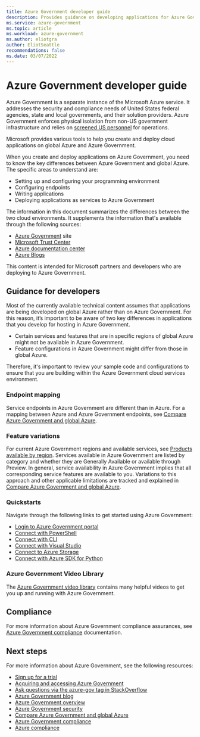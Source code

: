 ```yaml
---
title: Azure Government developer guide
description: Provides guidance on developing applications for Azure Government
ms.service: azure-government
ms.topic: article
ms.workload: azure-government
ms.author: eliotgra
author: EliotSeattle
recommendations: false
ms.date: 03/07/2022
---
```


# Azure Government developer guide

Azure Government is a separate instance of the Microsoft Azure service. It addresses the security and compliance needs of United States federal agencies, state and local governments, and their solution providers. Azure Government enforces physical isolation from non-US government infrastructure and relies on [screened US personnel](./documentation-government-plan-security.md#screening) for operations.

Microsoft provides various tools to help you create and deploy cloud applications on global Azure and Azure Government.

When you create and deploy applications on Azure Government, you need to know the key differences between Azure Government and global Azure. The specific areas to understand are: 

- Setting up and configuring your programming environment
- Configuring endpoints
- Writing applications
- Deploying applications as services to Azure Government

The information in this document summarizes the differences between the two cloud environments. It supplements the information that's available through the following sources:

- [Azure Government](https://azure.microsoft.com/global-infrastructure/government/) site 
- [Microsoft Trust Center](https://www.microsoft.com/trust-center/product-overview)
- [Azure documentation center](../index.yml)
- [Azure Blogs](https://azure.microsoft.com/blog/)

This content is intended for Microsoft partners and developers who are deploying to Azure Government.

## Guidance for developers

Most of the currently available technical content assumes that applications are being developed on global Azure rather than on Azure Government. For this reason, it’s important to be aware of two key differences in applications that you develop for hosting in Azure Government.

- Certain services and features that are in specific regions of global Azure might not be available in Azure Government.
- Feature configurations in Azure Government might differ from those in global Azure.

Therefore, it's important to review your sample code and configurations to ensure that you are building within the Azure Government cloud services environment.

### Endpoint mapping

Service endpoints in Azure Government are different than in Azure. For a mapping between Azure and Azure Government endpoints, see [Compare Azure Government and global Azure](./compare-azure-government-global-azure.md#guidance-for-developers).

### Feature variations

For current Azure Government regions and available services, see [Products available by region](https://azure.microsoft.com/global-infrastructure/services/?products=all&regions=non-regional,usgov-non-regional,us-dod-central,us-dod-east,usgov-arizona,usgov-texas,usgov-virginia&rar=true). Services available in Azure Government are listed by category and whether they are Generally Available or available through Preview. In general, service availability in Azure Government implies that all corresponding service features are available to you. Variations to this approach and other applicable limitations are tracked and explained in [Compare Azure Government and global Azure](./compare-azure-government-global-azure.md#service-availability).

### Quickstarts

Navigate through the following links to get started using Azure Government:

- [Login to Azure Government portal](./documentation-government-get-started-connect-with-portal.md)
- [Connect with PowerShell](./documentation-government-get-started-connect-with-ps.md)
- [Connect with CLI](./documentation-government-get-started-connect-with-cli.md)
- [Connect with Visual Studio](./documentation-government-connect-vs.md)
- [Connect to Azure Storage](./documentation-government-get-started-connect-to-storage.md)
- [Connect with Azure SDK for Python](/azure/developer/python/sdk/azure-sdk-sovereign-domain)

### Azure Government Video Library 

The [Azure Government video library](https://aka.ms/AzureGovVideos) contains many helpful videos to get you up and running with Azure Government. 

## Compliance

For more information about Azure Government compliance assurances, see [Azure Government compliance](./documentation-government-plan-compliance.md) documentation.

## Next steps

For more information about Azure Government, see the following resources:

- [Sign up for a trial](https://azure.microsoft.com/global-infrastructure/government/request/?ReqType=Trial)
- [Acquiring and accessing Azure Government](https://azure.microsoft.com/offers/azure-government/)
- [Ask questions via the azure-gov tag in StackOverflow](https://stackoverflow.com/tags/azure-gov)
- [Azure Government blog](https://devblogs.microsoft.com/azuregov/)
- [Azure Government overview](./documentation-government-welcome.md)
- [Azure Government security](./documentation-government-plan-security.md)
- [Compare Azure Government and global Azure](./compare-azure-government-global-azure.md)
- [Azure Government compliance](./documentation-government-plan-compliance.md)
- [Azure compliance](../compliance/index.yml)
